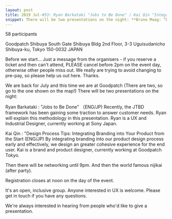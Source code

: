 ```yaml
---
layout: post
title: 2019 Jul-#53: Ryan Barkataki "Jobs to Be Done" / Kai Qin "Integrating Branding into Your Product"
snippet: There will be two presentations on the night: **Bruno Maag: "Designing the Reith font family for ...
---
```

58 participants

Goodpatch Shibuya South Gate Shibuya Bldg 2nd Floor, 3-3 Uguisudanicho Shibuya-ku, Tokyo 150-0032 JAPAN

Before we start...
Just a message from the organisers - if you reserve a ticket and then can't attend, PLEASE cancel before 2pm on the event day, otherwise other people miss out. We really are trying to avoid changing to pre-pay, so please help us out here. Thanks.

We are back for July and this time we are at Goodpatch (There are two, so go to the one shown on the map!)
There will be two presentations on the night:

Ryan Barkataki : "Jobs to Be Done" （ENG/JP)
Recently, the JTBD framework has been gaining some traction to answer customer needs. Ryan will explain this methodology in this presentation. Ryan is a UX and Industrial Designer, currently working at Sony Japan.

Kai Qin : "Design Process Tips: Integrating Branding into Your Product from the Start (ENG/JP)
By integrating branding into our product design process early and effectively, we design an greater cohesive experience for the end user. Kai is a brand and product designer, currently working at Goodpatch Tokyo.

Then there will be networking until 9pm. And then the world famous nijikai (after party).

Registration closes at noon on the day of the event.

It's an open, inclusive group. Anyone interested in UX is welcome. Please get in touch if you have any questions.

We're always interested in hearing from people who'd like to give a presentation.


